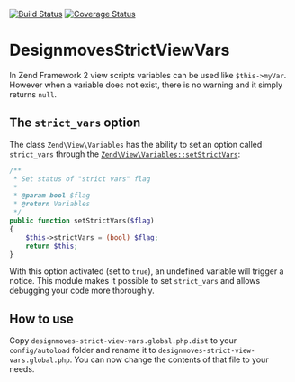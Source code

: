 [![Build Status](https://travis-ci.org/Designmoves/DesignmovesStrictViewVars.svg?branch=master)](https://travis-ci.org/Designmoves/DesignmovesStrictViewVars)
[![Coverage Status](https://coveralls.io/repos/Designmoves/DesignmovesStrictViewVars/badge.png)](https://coveralls.io/r/Designmoves/DesignmovesStrictViewVars)

DesignmovesStrictViewVars
=========================

In Zend Framework 2 view scripts variables can be used like `$this->myVar`. However when a variable does not
exist, there is no warning and it simply returns `null`.

## The `strict_vars` option
The class `Zend\View\Variables` has the ability to set an option called `strict_vars` through the
[`Zend\View\Variables::setStrictVars`](https://github.com/zendframework/zf2/blob/master/library/Zend/View/Variables.php#L70-L80):
```php
/**
 * Set status of "strict vars" flag
 *
 * @param bool $flag
 * @return Variables
 */
public function setStrictVars($flag)
{
    $this->strictVars = (bool) $flag;
    return $this;
}
```
With this option activated (set to `true`), an undefined variable will trigger a notice.
This module makes it possible to set `strict_vars` and allows debugging your code more thoroughly.

## How to use
Copy `designmoves-strict-view-vars.global.php.dist` to your `config/autoload` folder and rename it to
`designmoves-strict-view-vars.global.php`. You can now change the contents of that file to your needs.
